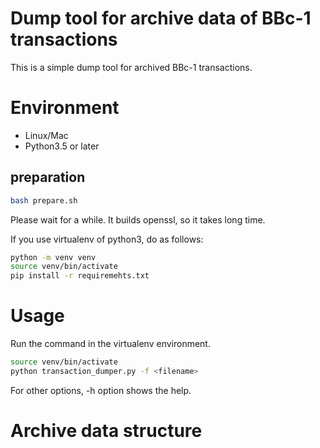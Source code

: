 Dump tool for archive data of BBc-1 transactions
====
This is a simple dump tool for archived BBc-1 transactions.

# Environment

* Linux/Mac
* Python3.5 or later

## preparation

```bash
bash prepare.sh
```
Please wait for a while. It builds openssl, so it takes long time.

If you use virtualenv of python3, do as follows:
```bash
python -m venv venv
source venv/bin/activate
pip install -r requiremehts.txt
```

# Usage
Run the command in the virtualenv environment.
```bash
source venv/bin/activate
python transaction_dumper.py -f <filename>
```
For other options, -h option shows the help.

# Archive data structure

